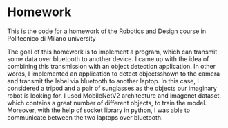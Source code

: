 # Homework
This is the code for a homework of the Robotics and Design course in Politecnico di Milano university

The goal of this homework is to implement a program, which can transmit some data over bluetooth to another device. I came up with the idea of combining this transmission with an object detection application. In other words, I implemented an application to detect objectsshown to the camera and transmit the label via bluetooth to another laptop. In this case, I considered a tripod and a pair of sunglasses as the objects our imaginary robot is looking for. I used MobileNetV2 architecture and imagenet dataset, which contains a great number of different objects, to train the model. Moreover, with the help of socket library in python, I was able to communicate between the two laptops over bluetooth.

